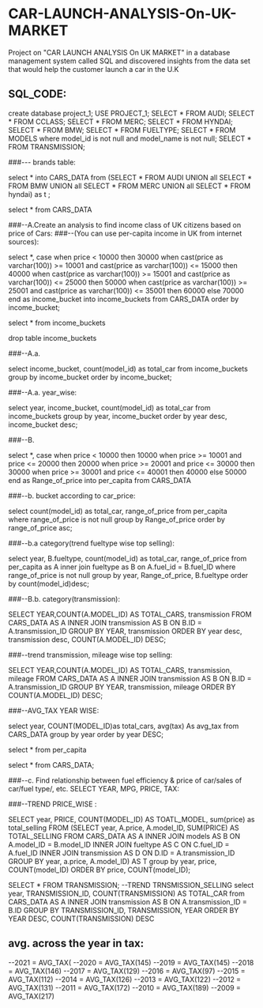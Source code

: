 # CAR-LAUNCH-ANALYSIS-On-UK-MARKET
Project on "CAR LAUNCH ANALYSIS On UK MARKET" in a database management system called SQL and discovered insights from the data set that would help the customer launch a car in the U.K

## SQL_CODE:
create database project_1;
USE PROJECT_1;
SELECT * FROM AUDI;
SELECT * FROM CCLASS;
SELECT * FROM MERC;
SELECT * FROM HYNDAI;
SELECT * FROM BMW;
SELECT * FROM FUELTYPE;
SELECT * FROM MODELS where model_id is not null and model_name is not null;
SELECT * FROM TRANSMISSION;

###--- brands table:

select * into CARS_DATA from
(SELECT * FROM AUDI
UNION all
SELECT * FROM BMW
UNION all
SELECT * FROM MERC
UNION all
SELECT * FROM hyndai) as t ;

select * from CARS_DATA

###--A.Create an analysis to find income class of UK citizens based on price of Cars:
###--(You can use per-capita income in UK from internet sources):

select *, case when price < 10000 then 30000
when cast(price as varchar(100)) >= 10001 and cast(price as varchar(100)) <= 15000 then 40000
when cast(price as varchar(100)) >= 15001 and cast(price as varchar(100)) <= 25000 then 50000
when cast(price as varchar(100)) >= 25001 and cast(price as varchar(100)) <= 35001 then 60000
else 70000
end as income_bucket into income_buckets
from CARS_DATA
order by income_bucket;

select * from income_buckets

drop table income_buckets


###--A.a.

select income_bucket, count(model_id) as total_car from income_buckets group by income_bucket
order by income_bucket;

###--A.a. year_wise:

select year, income_bucket, count(model_id) as total_car from income_buckets group by year, income_bucket
order by year desc, income_bucket desc;

###--B.

select *, case when price < 10000 then 10000
when price >= 10001 and price <= 20000 then 20000
when price >= 20001 and price <= 30000 then 30000
when price >= 30001 and price <= 40001 then 40000
else 50000
end as Range_of_price into per_capita from CARS_DATA


###--b. bucket according to car_price:

select count(model_id) as total_car, range_of_price from per_capita  
where range_of_price is not null
group by Range_of_price order by range_of_price asc;

###--b.a category(trend fueltype wise top selling):

select year, B.fueltype, count(model_id) as total_car, range_of_price from per_capita 
as A inner join fueltype as B on A.fuel_id = B.fuel_ID
where range_of_price is not null
group by year, Range_of_price, B.fueltype
order by count(model_id)desc;

###--B.b. category(transmission):

SELECT YEAR,COUNT(A.MODEL_ID) AS TOTAL_CARS, transmission FROM CARS_DATA AS A
INNER JOIN transmission AS B ON B.ID = A.transmission_ID
GROUP BY YEAR, transmission
ORDER BY year desc, transmission desc, COUNT(A.MODEL_ID) DESC;

###--trend transmission, mileage wise top selling:

SELECT YEAR,COUNT(A.MODEL_ID) AS TOTAL_CARS, transmission, mileage FROM CARS_DATA AS A
INNER JOIN transmission AS B ON B.ID = A.transmission_ID
GROUP BY YEAR, transmission, mileage
ORDER BY COUNT(A.MODEL_ID) DESC;

###--AVG_TAX YEAR WISE:

select year, COUNT(MODEL_ID)as total_cars, avg(tax) As avg_tax 
from CARS_DATA 
group by year 
order by year DESC;

select * from per_capita

select * from CARS_DATA;

###--c. Find relationship between fuel efficiency & price of car/sales of car/fuel type/, etc.
SELECT YEAR, MPG, PRICE, TAX:


###--TREND PRICE_WISE :

SELECT year, PRICE, COUNT(MODEL_ID) AS TOATL_MODEL, sum(price) as total_selling FROM
(SELECT year, A.price, A.model_ID, SUM(PRICE) AS TOTAL_SELLING FROM CARS_DATA AS A
INNER JOIN models AS B ON A.model_ID = B.model_ID
INNER JOIN fueltype AS C ON C.fuel_ID = A.fuel_ID
INNER JOIN transmission AS D ON D.ID = A.transmission_ID
GROUP BY year, a.price, A.model_ID) AS T
group by year, price, COUNT(model_ID)
ORDER BY price, COUNT(model_ID);

SELECT * FROM TRANSMISSION;
--TREND TRNSMISSION_SELLING
select year, TRANSMISSION_ID, COUNT(TRANSMISSION) AS TOTAL_CAR from CARS_DATA AS A
INNER JOIN transmission AS B ON A.transmission_ID = B.ID
GROUP BY TRANSMISSION_ID, TRANSMISSION, YEAR ORDER BY YEAR DESC, COUNT(TRANSMISSION) DESC




## avg. across the year in tax:

--2021 = AVG_TAX(
--2020 = AVG_TAX(145)
--2019 = AVG_TAX(145)
--2018 = AVG_TAX(146)
--2017 = AVG_TAX(129)
--2016 = AVG_TAX(97)
--2015 = AVG_TAX(112)
--2014 = AVG_TAX(126)
--2013 = AVG_TAX(122)
--2012 = AVG_TAX(131)
--2011 = AVG_TAX(172)
--2010 = AVG_TAX(189)
--2009 = AVG_TAX(217)
